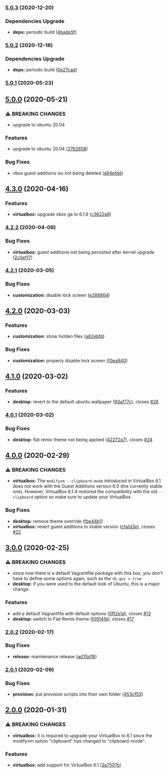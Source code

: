 ### [5.0.3](https://github.com/felipecassiors/dev-ubuntu-20.04/compare/v5.0.2...v5.0.3) (2020-12-20)


### Dependencies Upgrade

* **deps:** periodic build ([4bade5f](https://github.com/felipecassiors/dev-ubuntu-20.04/commit/4bade5f7c39a1a62ce65bbc1aadeb07a12f1792e))

### [5.0.2](https://github.com/felipecassiors/dev-ubuntu-20.04/compare/v5.0.1...v5.0.2) (2020-12-18)


### Dependencies Upgrade

* **deps:** periodic build ([0e27cad](https://github.com/felipecassiors/dev-ubuntu-20.04/commit/0e27cad4aaaf9c139c38f9e99faeb156107e14bd))

### [5.0.1](https://github.com/felipecassiors/dev-ubuntu-20.04/compare/v5.0.0...v5.0.1) (2020-05-23)

## [5.0.0](https://github.com/felipecassiors/dev-ubuntu-20.04/compare/v4.3.0...v5.0.0) (2020-05-21)


### ⚠ BREAKING CHANGES

* upgrade to ubuntu 20.04

### Features

* upgrade to ubuntu 20.04 ([2762658](https://github.com/felipecassiors/dev-ubuntu-20.04/commit/2762658cc28220ea4a098a358f75551c04bfe853))


### Bug Fixes

* vbox guest additions iso not being deleted ([a94efdd](https://github.com/felipecassiors/dev-ubuntu-20.04/commit/a94efdd69d5140902aca04fe54272d610cbc8cee))

## [4.3.0](https://github.com/felipecassiors/ubuntu1804-4dev/compare/v4.2.2...v4.3.0) (2020-04-16)


### Features

* **virtualbox:** upgrade vbox ga to 6.1.6 ([c3622a6](https://github.com/felipecassiors/ubuntu1804-4dev/commit/c3622a64fec76061c4eac7b5be4d26521f65c93e))

### [4.2.2](https://github.com/felipecassiors/ubuntu1804-4dev/compare/v4.2.1...v4.2.2) (2020-04-09)


### Bug Fixes

* **virtualbox:** guest additions not being persisted after kernel upgrade ([2c0ef17](https://github.com/felipecassiors/ubuntu1804-4dev/commit/2c0ef17ffb2d0174d33b19d679f5464cb9668338))

### [4.2.1](https://github.com/felipecassiors/ubuntu1804-4dev/compare/v4.2.0...v4.2.1) (2020-03-05)


### Bug Fixes

* **customization:** disable lock screen ([e288864](https://github.com/felipecassiors/ubuntu1804-4dev/commit/e28886424d6725e44ad4b514800eee54977a0ce8))

## [4.2.0](https://github.com/felipecassiors/ubuntu1804-4dev/compare/v4.1.0...v4.2.0) (2020-03-03)


### Features

* **customization:** show hidden files ([a82ebfd](https://github.com/felipecassiors/ubuntu1804-4dev/commit/a82ebfdecea47e0be8cae9b093457488ab055968))


### Bug Fixes

* **customization:** properly disable lock screen ([f0ea940](https://github.com/felipecassiors/ubuntu1804-4dev/commit/f0ea940e27fd5c85da6d97e1e411ca42da1c924e))

## [4.1.0](https://github.com/felipecassiors/ubuntu1804-4dev/compare/v4.0.1...v4.1.0) (2020-03-02)


### Features

* **desktop:** revert to the default ubuntu wallpaper ([93af77c](https://github.com/felipecassiors/ubuntu1804-4dev/commit/93af77ca3b1b001a4c1ded4eb85e5f71468bf459)), closes [#26](https://github.com/felipecassiors/ubuntu1804-4dev/issues/26)

### [4.0.1](https://github.com/felipecassiors/ubuntu1804-4dev/compare/v4.0.0...v4.0.1) (2020-03-02)


### Bug Fixes

* **desktop:** flat remix theme not being applied ([42272a7](https://github.com/felipecassiors/ubuntu1804-4dev/commit/42272a734f2bf00516611c653d306d58ad5f48fd)), closes [#24](https://github.com/felipecassiors/ubuntu1804-4dev/issues/24)

## [4.0.0](https://github.com/felipecassiors/ubuntu1804-4dev/compare/v3.0.0...v4.0.0) (2020-02-29)


### ⚠ BREAKING CHANGES

* **virtualbox:** The `modifyvm --clipboard-mode` introduced in VirtualBox 6.1 does not work with the
Guest Additions version 6.0 (the currently stable one). However, VirtualBox 6.1.4 restored the
compatibility with the old `--clipboard` option so make sure to update your VirtualBox.

### Bug Fixes

* **desktop:** remove theme override ([fbe44b1](https://github.com/felipecassiors/ubuntu1804-4dev/commit/fbe44b12d92686ead3c9c497196ab57358d3b8eb))
* **virtualbox:** revert guest additions to stable version ([cfa1d3e](https://github.com/felipecassiors/ubuntu1804-4dev/commit/cfa1d3ec60c4823eed1718d3689c88277a3e2ce4)), closes [#22](https://github.com/felipecassiors/ubuntu1804-4dev/issues/22)

## [3.0.0](https://github.com/felipecassiors/ubuntu1804-4dev/compare/v2.0.2...v3.0.0) (2020-02-25)


### ⚠ BREAKING CHANGES

* since now there is a default Vagrantfile package with this box, you don't have to define some options again, such as the `vb.gui = true`
* **desktop:** if you were used to the default look of Ubuntu, this is a major change.

### Features

* add a default Vagrantfile with default options ([0ff2e1d](https://github.com/felipecassiors/ubuntu1804-4dev/commit/0ff2e1dd931332fbfd1ff14a36987ac39f9f5d52)), closes [#13](https://github.com/felipecassiors/ubuntu1804-4dev/issues/13)
* **desktop:** switch to Flat Remix theme ([f09141b](https://github.com/felipecassiors/ubuntu1804-4dev/commit/f09141bfd9e73e4df1337e32518affdc3cc0d65b)), closes [#17](https://github.com/felipecassiors/ubuntu1804-4dev/issues/17)

### [2.0.2](https://github.com/felipecassiors/ubuntu1804-4dev/compare/v2.0.1...v2.0.2) (2020-02-17)


### Bug Fixes

* **release:** maintenance release ([ad35d18](https://github.com/felipecassiors/ubuntu1804-4dev/commit/ad35d18b1d84daec0f1ae344cfd3d3d623cbbb8b))

### [2.0.1](https://github.com/felipecassiors/ubuntu1804-4dev/compare/v2.0.0...v2.0.1) (2020-02-09)


### Bug Fixes

* **provision:** put provision scripts into their own folder ([453cf53](https://github.com/felipecassiors/ubuntu1804-4dev/commit/453cf53fde8bf9a4e25e9419faabf6e0cd737125))

## [2.0.0](https://github.com/felipecassiors/ubuntu1804-4dev/compare/v1.0.13...v2.0.0) (2020-01-31)


### ⚠ BREAKING CHANGES

* **virtualbox:** it is required to upgrade your VirtualBox to 6.1 since
the modifyvm option "clipboard" has changed to "clipboard-mode".

### Features

* **virtualbox:** add support for VirtualBox 6.1 ([3a7507b](https://github.com/felipecassiors/ubuntu1804-4dev/commit/3a7507bca6b8675db090b17e25db12c262147783))
